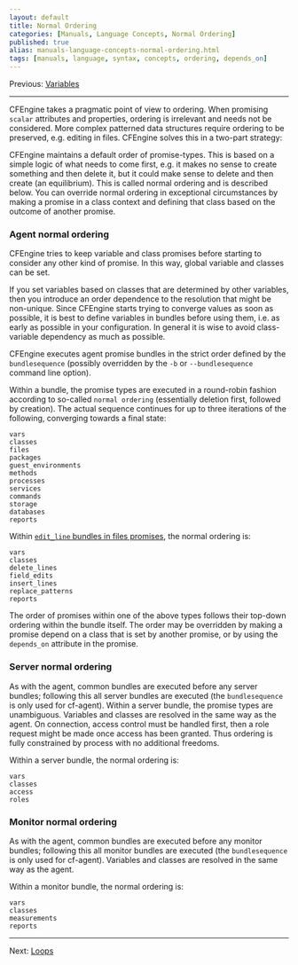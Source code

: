 ```yaml
---
layout: default
title: Normal Ordering
categories: [Manuals, Language Concepts, Normal Ordering]
published: true
alias: manuals-language-concepts-normal-ordering.html
tags: [manuals, language, syntax, concepts, ordering, depends_on]
---
```


Previous: [Variables](manuals-language-concepts-variables.html)

****

CFEngine takes a pragmatic point of view to ordering. When promising `scalar` 
attributes and properties, ordering is irrelevant and needs not be considered. 
More complex patterned data structures require ordering to be preserved, e.g. 
editing in files. CFEngine solves this in a two-part strategy:

CFEngine maintains a default order of promise-types. This is based on a simple 
logic of what needs to come first, e.g. it makes no sense to create something 
and then delete it, but it could make sense to delete and then create (an 
equilibrium). This is called normal ordering and is described below.
You can override normal ordering in exceptional circumstances by making a 
promise in a class context and defining that class based on the outcome of 
another promise.

### Agent normal ordering

CFEngine tries to keep variable and class promises before starting to consider 
any other kind of promise. In this way, global variable and classes can be set.

If you set variables based on classes that are determined by other variables, 
then you introduce an order dependence to the resolution that might be 
non-unique. Since CFEngine starts trying to converge values as soon as 
possible, it is best to define variables in bundles before using them, i.e. as 
early as possible in your configuration. In general it is wise to avoid 
class-variable dependency as much as possible.

CFEngine executes agent promise bundles in the strict order defined by the 
`bundlesequence` (possibly overridden by the `-b` or `--bundlesequence` 
command line option).

Within a bundle, the promise types are executed in a round-robin fashion 
according to so-called `normal ordering` (essentially deletion first, followed 
by creation). The actual sequence continues for up to three iterations of the 
following, converging towards a final state:

    vars
    classes
    files
    packages
    guest_environments
    methods
    processes
    services
    commands
    storage
    databases
    reports

Within [`edit_line` bundles in files promises](reference-bundles-for-agent-files.html),
the normal ordering is:

    vars
    classes
    delete_lines
    field_edits
    insert_lines
    replace_patterns
    reports

The order of promises within one of the above types follows their top-down 
ordering within the bundle itself. The order may be overridden by making a 
promise depend on a class that is set by another promise, or by using the
`depends_on` attribute in the promise.

### Server normal ordering

As with the agent, common bundles are executed before any server bundles; 
following this all server bundles are executed (the `bundlesequence` is only 
used for cf-agent). Within a server bundle, the promise types are unambiguous. 
Variables and classes are resolved in the same way as the agent. On 
connection, access control must be handled first, then a role request might be 
made once access has been granted. Thus ordering is fully constrained by 
process with no additional freedoms.

Within a server bundle, the normal ordering is:

    vars
    classes
    access
    roles

### Monitor normal ordering

As with the agent, common bundles are executed before any monitor bundles; 
following this all monitor bundles are executed (the `bundlesequence` is only 
used for cf-agent). Variables and classes are resolved in the same way as the 
agent.

Within a monitor bundle, the normal ordering is:

    vars
    classes
    measurements
    reports

<!---
### Knowledge normal ordering

As with the agent, common bundles are executed before any knowledge bundles; following this all knowledge bundles are executed (the bundlesequence is only used for cf-agent). Variables and classes are resolved in the same way as the agent.

Within a knowledge bundle, the normal ordering is:

    vars
    classes
    topics
    occurrences
    inferences
    reports
-->

****

Next: [Loops](manuals-language-concepts-loops.html)
